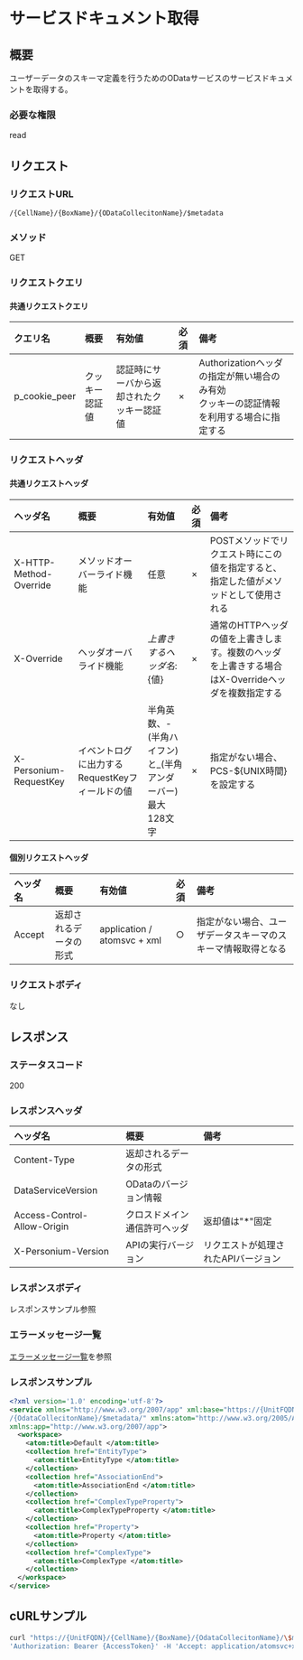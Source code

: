 # サービスドキュメント取得
## 概要
ユーザーデータのスキーマ定義を行うためのODataサービスのサービスドキュメントを取得する。

### 必要な権限
read

## リクエスト
### リクエストURL
```
/{CellName}/{BoxName}/{ODataCollecitonName}/$metadata
```
### メソッド
GET
### リクエストクエリ
#### 共通リクエストクエリ
|クエリ名|概要|有効値|必須|備考|
|:--|:--|:--|:--|:--|
|p_cookie_peer|クッキー認証値|認証時にサーバから返却されたクッキー認証値|×|Authorizationヘッダの指定が無い場合のみ有効<br>クッキーの認証情報を利用する場合に指定する|
### リクエストヘッダ
#### 共通リクエストヘッダ
|ヘッダ名|概要|有効値|必須|備考|
|:--|:--|:--|:--|:--|
|X-HTTP-Method-Override|メソッドオーバーライド機能|任意|×|POSTメソッドでリクエスト時にこの値を指定すると、指定した値がメソッドとして使用される|
|X-Override|ヘッダオーバライド機能|${上書きするヘッダ名}:${値}|×|通常のHTTPヘッダの値を上書きします。複数のヘッダを上書きする場合はX-Overrideヘッダを複数指定する|
|X-Personium-RequestKey|イベントログに出力するRequestKeyフィールドの値|半角英数、-(半角ハイフン)と_(半角アンダーバー)<br>最大128文字|×|指定がない場合、PCS-${UNIX時間}を設定する|
#### 個別リクエストヘッダ
|ヘッダ名|概要|有効値|必須|備考|
|:--|:--|:--|:--|:--|
|Accept|返却されるデータの形式|application / atomsvc &#8203;&#8203;+ xml|○|指定がない場合、ユーザデータスキーマのスキーマ情報取得となる|
### リクエストボディ
なし

## レスポンス
### ステータスコード
200
### レスポンスヘッダ
|ヘッダ名|概要|備考|
|:--|:--|:--|
|Content-Type|返却されるデータの形式||
|DataServiceVersion|ODataのバージョン情報||
|Access-Control-Allow-Origin|クロスドメイン通信許可ヘッダ|返却値は"*"固定|
|X-Personium-Version|APIの実行バージョン|リクエストが処理されたAPIバージョン|

### レスポンスボディ
レスポンスサンプル参照
### エラーメッセージ一覧
[エラーメッセージ一覧](004_Error_Messages.md)を参照

### レスポンスサンプル
```xml
<?xml version='1.0' encoding='utf-8'?>
<service xmlns="http://www.w3.org/2007/app" xml:base="https://{UnitFQDN}/{CellName}/{BoxName}
/{OdataCollecitonName}/$metadata/" xmlns:atom="http://www.w3.org/2005/Atom" 
xmlns:app="http://www.w3.org/2007/app">
  <workspace>
    <atom:title>Default </atom:title>
    <collection href="EntityType">
      <atom:title>EntityType </atom:title>
    </collection>
    <collection href="AssociationEnd">
      <atom:title>AssociationEnd </atom:title>
    </collection>
    <collection href="ComplexTypeProperty">
      <atom:title>ComplexTypeProperty </atom:title>
    </collection>
    <collection href="Property">
      <atom:title>Property </atom:title>
    </collection>
    <collection href="ComplexType">
      <atom:title>ComplexType </atom:title>
    </collection>
  </workspace>
</service>
```


## cURLサンプル

```sh
curl "https://{UnitFQDN}/{CellName}/{BoxName}/{OdataCollecitonName}/\$metadata' -X GET -i -H \
'Authorization: Bearer {AccessToken}' -H 'Accept: application/atomsvc+xml'
```

